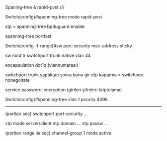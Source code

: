 Spaning-tree & rapid-pvst ///

Switch(config)#spanning-tree mode rapid-pvst

stp > spanning-tree bpduguard enable

spanning-tree portfast

Switch(config-if-range)#sw port-security mac-address sticky

sw mod tr
switchport trunk native vlan 44

encapsulation dot1q (vlannumarası)

switchport trunk yaptıktan sonra bunu gir
dtp kapatma > switchport nonegoitate

service password-encryption (girilen şifreleri kriptolama)

Switch(config)#spanning-tree vlan 1 priority 4096

---

(portları seç)
switchport port-security ...


vtp mode server/client
vtp domain ...
vtp passw ...

(portları range ile seç) 
channel-group 1 mode active 

